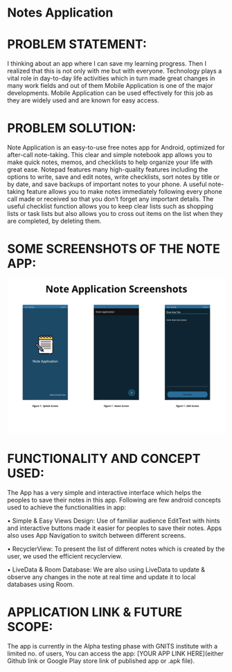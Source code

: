 # Notes Application


# PROBLEM STATEMENT: 
I thinking about an app where I can save my learning progress. Then I realized that this is not only with me but with everyone. Technology plays a vital role in day-to-day life activities which in turn made great changes in many work fields and out of them Mobile Application is one of the major developments. Mobile Application can be used effectively for this job as they are widely used and are known for easy access.

# PROBLEM SOLUTION:
Note Application is an easy-to-use free notes app for Android, optimized for after-call note-taking. This clear and simple notebook app allows you to make quick notes, memos, and checklists to help organize your life with great ease.
Notepad features many high-quality features including the options to write, save and edit notes, write checklists, sort notes by title or by date, and save backups of important notes to your phone. A useful note-taking feature allows you to make notes immediately following every phone call made or received so that you don’t forget any important details.
The useful checklist function allows you to keep clear lists such as shopping lists or task lists but also allows you to cross out items on the list when they are completed, by deleting them.

# SOME SCREENSHOTS OF THE NOTE APP:    

<img src="img.png">                    
                

# FUNCTIONALITY AND CONCEPT USED: 

The App has a very simple and interactive interface which helps the peoples to save their notes in this app. Following are few android concepts used to achieve the functionalities in app: 

•	Simple & Easy Views Design: Use of familiar audience EditText with hints and interactive buttons made it easier for peoples to save their notes. Apps also uses App Navigation to switch between different screens.

•	RecyclerView: To present the list of different notes which is created by the user, we used the efficient recyclerview.

•	LiveData & Room Database: We are also using LiveData to update & observe any changes in the note at real time and update it to local databases using Room.

# APPLICATION LINK & FUTURE SCOPE:
The app is currently in the Alpha testing phase with GNITS institute with a limited no. of users, You can access the app: [YOUR APP LINK HERE](either Github link or Google Play store link of published app or .apk file).

